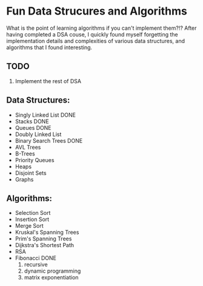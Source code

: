 # Fun Data Strucures and Algorithms

What is the point of learning algorithms if you can't implement them?!?
After having completed a DSA couse, I quickly found myself forgetting the
implementation details and complexities of various data structures,
and algorithms that I found interesting.

## TODO
1. Implement the rest of DSA

## Data Structures:
- Singly Linked List                    DONE
- Stacks                                DONE
- Queues                                DONE
- Doubly Linked List
- Binary Search Trees                   DONE
- AVL Trees
- B-Trees
- Priority Queues
- Heaps
- Disjoint Sets
- Graphs

## Algorithms:
- Selection Sort
- Insertion Sort
- Merge Sort
- Kruskal's Spanning Trees
- Prim's Spanning Trees
- Dijkstra's Shortest Path
- RSA
- Fibonacci                             DONE
  1. recursive
  2. dynamic programming
  3. matrix exponentiation
